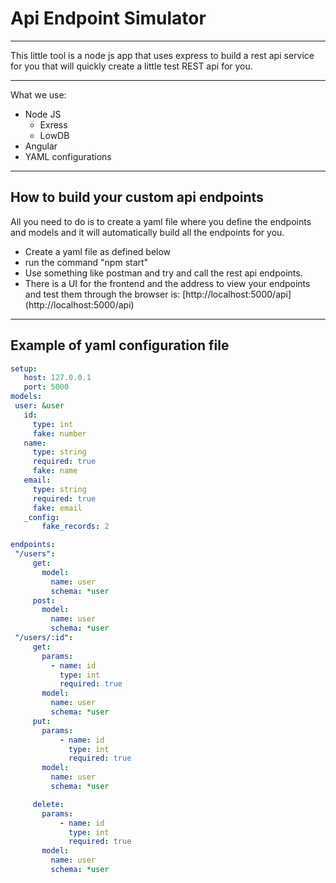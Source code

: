 # Api Endpoint Simulator
---
This little tool is a node js app that uses express to build a rest api service for you that will
quickly create a little test REST api for you.

---
What we use:
- Node JS
    - Exress
    - LowDB
- Angular
- YAML configurations

---
## How to build your custom api endpoints
All you need to do is to create a yaml file where you define the endpoints and models and it will automatically build 
all the endpoints for you.


- Create a yaml file as defined below
- run the command "npm start"
- Use something like postman and try and call the rest api endpoints.
- There is a UI for the frontend and the address to view your endpoints and test them through the browser is: [http://localhost:5000/api] (http://localhost:5000/api)
---
## Example of yaml configuration file
 ```yaml
 setup:
    host: 127.0.0.1
    port: 5000
models:
  user: &user
    id:
      type: int
      fake: number
    name:
      type: string
      required: true
      fake: name
    email:
      type: string
      required: true
      fake: email
    _config:
        fake_records: 2

endpoints:
  "/users":
      get:        
        model:
          name: user
          schema: *user
      post:
        model:
          name: user
          schema: *user
  "/users/:id":
      get:
        params:
          - name: id
            type: int
            required: true
        model:
          name: user
          schema: *user
      put:
        params:
            - name: id
              type: int
              required: true
        model:
          name: user
          schema: *user

      delete:
        params:
            - name: id
              type: int
              required: true
        model:
          name: user
          schema: *user
            
 ```
